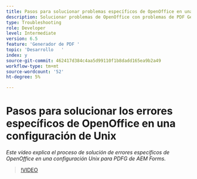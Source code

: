 ```yaml
---
title: Pasos para solucionar problemas específicos de OpenOffice en una configuración de Unix
description: Solucionar problemas de OpenOffice con problemas de PDF Generator en el programa de instalación de UNIX.
type: Troubleshooting
role: Developer
level: Intermediate
version: 6.5
feature: 'Generador de PDF '
topic: 'Desarrollo   '
index: y
source-git-commit: 462417d384c4aa5d99110f1b8dadd165ea9b2a49
workflow-type: tm+mt
source-wordcount: '52'
ht-degree: 5%

---
```



# Pasos para solucionar los errores específicos de OpenOffice en una configuración de Unix

*Este vídeo explica el proceso de solución de errores específicos de OpenOffice en una configuración Unix para PDFG de AEM Forms.*

>[!VIDEO](https://video.tv.adobe.com/v/335551?quality=9&learn=on)

